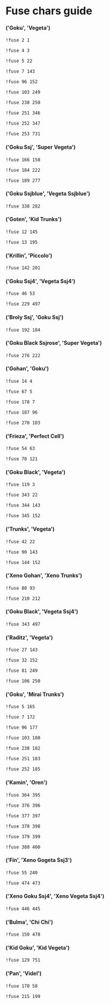 # Fuse chars guide

#### ('Goku', 'Vegeta')

```!fuse 2 1```

```!fuse 4 3```

```!fuse 5 22```

```!fuse 7 143```

```!fuse 96 152```

```!fuse 103 249```

```!fuse 238 250```

```!fuse 251 346```

```!fuse 252 347```

```!fuse 253 731```

#### ('Goku Ssj', 'Super Vegeta')

```!fuse 166 158```

```!fuse 184 222```

```!fuse 189 277```

#### ('Goku Ssjblue', 'Vegeta Ssjblue')

```!fuse 338 282```

#### ('Goten', 'Kid Trunks')

```!fuse 12 145```

```!fuse 13 195```

#### ('Krillin', 'Piccolo')

```!fuse 142 201```

#### ('Goku Ssj4', 'Vegeta Ssj4')

```!fuse 46 53```

```!fuse 229 497```

#### ('Broly Ssj', 'Goku Ssj')

```!fuse 192 184```

#### ('Goku Black Ssjrose', 'Super Vegeta')

```!fuse 276 222```

#### ('Gohan', 'Goku')

```!fuse 14 4```

```!fuse 67 5```

```!fuse 178 7```

```!fuse 187 96```

```!fuse 270 103```

#### ('Frieza', 'Perfect Cell')

```!fuse 54 63```

```!fuse 78 121```

#### ('Goku Black', 'Vegeta')

```!fuse 119 3```

```!fuse 343 22```

```!fuse 344 143```

```!fuse 345 152```

#### ('Trunks', 'Vegeta')

```!fuse 42 22```

```!fuse 90 143```

```!fuse 144 152```

#### ('Xeno Gohan', 'Xeno Trunks')

```!fuse 88 93```

```!fuse 210 212```

#### ('Goku Black', 'Vegeta Ssj4')

```!fuse 343 497```

#### ('Raditz', 'Vegeta')

```!fuse 27 143```

```!fuse 32 152```

```!fuse 81 249```

```!fuse 106 250```

#### ('Goku', 'Mirai Trunks')

```!fuse 5 165```

```!fuse 7 172```

```!fuse 96 177```

```!fuse 103 180```

```!fuse 238 182```

```!fuse 251 183```

```!fuse 252 185```

#### ('Kamin', 'Oren')

```!fuse 364 395```

```!fuse 376 396```

```!fuse 377 397```

```!fuse 378 398```

```!fuse 379 399```

```!fuse 380 400```

#### ('Fin', 'Xeno Gogeta Ssj3')

```!fuse 55 240```

```!fuse 474 473```

#### ('Xeno Goku Ssj4', 'Xeno Vegeta Ssj4')

```!fuse 446 445```

#### ('Bulma', 'Chi Chi')

```!fuse 150 478```

#### ('Kid Goku', 'Kid Vegeta')

```!fuse 129 751```

#### ('Pan', 'Videl')

```!fuse 170 58```

```!fuse 215 199```
